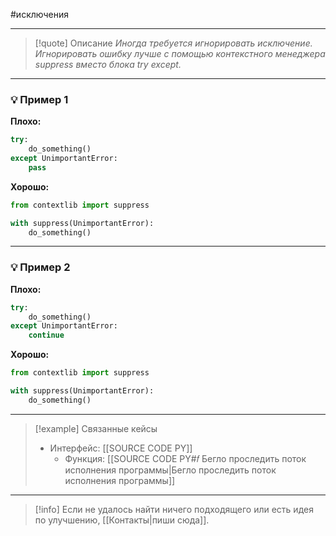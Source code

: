 #исключения
***

>[!quote] Описание
_Иногда требуется игнорировать исключение.
Игнорировать ошибку лучше с помощью контекстного менеджера suppress вместо блока try except._

***
### 💡 Пример 1


**Плохо:**
```python
try:
	do_something()
except UnimportantError:
	pass
```

**Хорошо:**
```python
from contextlib import suppress

with suppress(UnimportantError):
	do_something()
```

***
### 💡 Пример 2


**Плохо:**
```python
try:
	do_something()
except UnimportantError:
	continue
```

**Хорошо:**
```python
from contextlib import suppress

with suppress(UnimportantError):
	do_something()
```

***

> [!example] Связанные кейсы
> - Интерфейс: [[SOURCE CODE PY]]
> 	- Функция: [[SOURCE CODE PY#𝑓 Бегло проследить поток исполнения программы|Бегло проследить поток исполнения программы]]

***

> [!info]
> Если не удалось найти ничего подходящего или есть идея по улучшению, [[Контакты|пиши сюда]].
